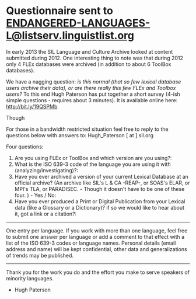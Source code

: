 # Questionnaire sent to ENDANGERED-LANGUAGES-L@listserv.linguistlist.org


In early 2013 the SIL Language and Culture Archive looked at content submitted during 2012.  One interesting thing to note was that during 2012 only 4 FLEx databases were archived (in addition to about 6 ToolBox databases).

We have a nagging question: *is this normal (that so few lexical database users archive their data), or are there really this few FLEx and Toolbox users?* To this end Hugh Paterson has put together a short survey (4-ish simple questions - requires about 3 minutes). It is available online here: http://bit.ly/19QSPMb



Though
 
For those in a bandwidth restricted situation feel free to reply to the questions below with answers to: Hugh_Paterson [ at ] sil.org
 
Four questions: 
 
1. Are you using FLEx or ToolBox and which version are you using?:
2. What is the ISO 639-3 code of the language you are using it with (analyzing/investigating)?:
3. Have you ever archived a version of your current Lexical Database at an official archive? (An archive like SIL's L & CA -REAP-, or SOAS's ELAR, or MPI's TLA, or PARADISEC. - Though it doesn't have to be one of these four. ) - Yes / No:
4. Have you ever produced a Print or Digital Publication from your Lexical data (like a Glossary or a Dictionary)? if so we would like to hear about it, got a link or a citation?:



-----------------------------------------
One entry per language. If you work with more than one language, feel free to submit one answer per language or add a comment to that effect with a list of the ISO 639-3 codes or language names.
Personal details (email address and name) will be kept confidential, other data and generalizations of trends may be published.
 
-----------------------------------------
Thank you for the work you do and the effort you make to serve speakers of minority languages.


 
- Hugh Paterson
